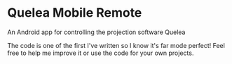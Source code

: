 # Quelea Mobile Remote
An Android app for controlling the projection software Quelea

The code is one of the first I've written so I know it's far mode perfect! Feel free to help me improve it or use the code for your own projects.
